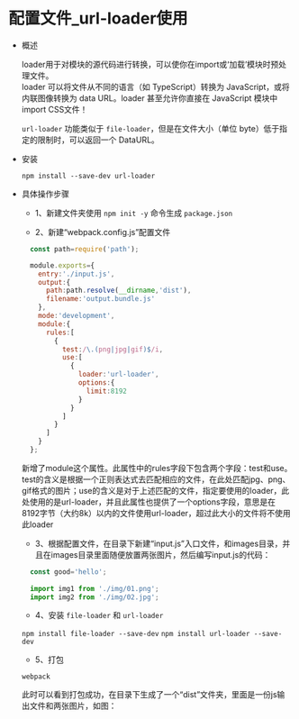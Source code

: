 # 配置文件_url-loader使用

+ 概述

  loader用于对模块的源代码进行转换，可以使你在import或‘加载’模块时预处理文件。<br>
  loader 可以将文件从不同的语言（如 TypeScript）转换为 JavaScript，或将内联图像转换为 data URL。loader 甚至允许你直接在 JavaScript 模块中 import CSS文件！

  `url-loader` 功能类似于 `file-loader`，但是在文件大小（单位 byte）低于指定的限制时，可以返回一个 DataURL。

+ 安装

  `npm install --save-dev url-loader`

+ 具体操作步骤

  - 1、新建文件夹使用 `npm init -y` 命令生成 `package.json`
  
  - 2、新建“webpack.config.js”配置文件

  ```js
    const path=require('path');
  
    module.exports={
      entry:'./input.js',
      output:{
        path:path.resolve(__dirname,'dist'),
        filename:'output.bundle.js'
      },
      mode:'development',
      module:{
        rules:[
          {
            test:/\.(png|jpg|gif)$/i,
            use:[
              {
                loader:'url-loader',
                options:{
                  limit:8192
                }
              }
            ]
          }
        ]
      }
    };
  ```

  新增了module这个属性。此属性中的rules字段下包含两个字段：test和use。test的含义是根据一个正则表达式去匹配相应的文件，在此处匹配jpg、png、gif格式的图片；use的含义是对于上述匹配的文件，指定要使用的loader，此处使用的是url-loader，并且此属性也提供了一个options字段，意思是在8192字节（大约8k）以内的文件使用url-loader，超过此大小的文件将不使用此loader

  - 3、根据配置文件，在目录下新建“input.js”入口文件，和images目录，并且在images目录里面随便放置两张图片，然后编写input.js的代码：

  ```js
    const good='hello'; 
 
    import img1 from './img/01.png'; 
    import img2 from './img/02.jpg';
  ```
  - 4、安装 `file-loader` 和 `url-loader`

  `npm install file-loader --save-dev`
  `npm install url-loader --save-dev`

  - 5、打包

  `webpack`

  此时可以看到打包成功，在目录下生成了一个“dist”文件夹，里面是一份js输出文件和两张图片，如图：


  
